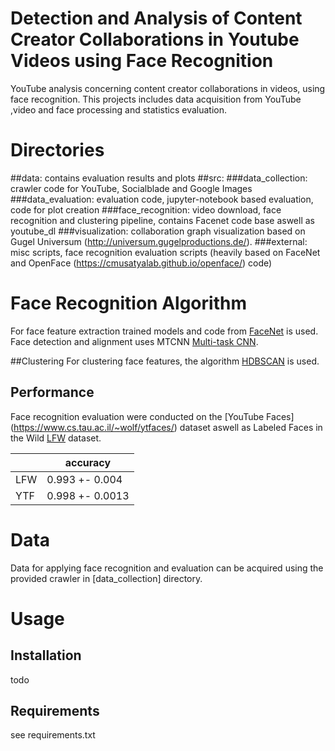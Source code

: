 # Detection and Analysis of Content Creator Collaborations in Youtube Videos using Face Recognition

YouTube analysis concerning content creator collaborations in videos, using face recognition.
This projects includes data acquisition from YouTube ,video and face processing and statistics evaluation.

# Directories
##data:
contains evaluation results and plots
##src:
###data_collection:
crawler code for YouTube, Socialblade and Google Images
###data_evaluation:
evaluation code, jupyter-notebook based evaluation, code for plot creation
###face_recognition:
video download, face recognition and clustering pipeline, contains Facenet code base aswell as youtube_dl
###visualization:
collaboration graph visualization based on Gugel Universum (http://universum.gugelproductions.de/).
###external:
misc scripts, face recognition evaluation scripts (heavily based on FaceNet and OpenFace (https://cmusatyalab.github.io/openface/) code)


# Face Recognition Algorithm
For face feature extraction trained models and code from [FaceNet](https://github.com/davidsandberg/facenet) is used.
Face detection and alignment uses MTCNN [Multi-task CNN](https://kpzhang93.github.io/MTCNN_face_detection_alignment/index.html).


##Clustering
For clustering face features, the algorithm [HDBSCAN](https://github.com/scikit-learn-contrib/hdbscan) is used.

## Performance
Face recognition evaluation were conducted on the [YouTube Faces] (https://www.cs.tau.ac.il/~wolf/ytfaces/) dataset aswell as Labeled Faces in the Wild [LFW](http://vis-www.cs.umass.edu/lfw/) dataset.

|     | accuracy |
|-----|----------|
| LFW | 0.993 +- 0.004   |
| YTF | 0.998 +- 0.0013  |


# Data
Data for applying face recognition and evaluation can be acquired using the provided crawler in [data_collection] directory.


# Usage

## Installation
todo

## Requirements
see requirements.txt